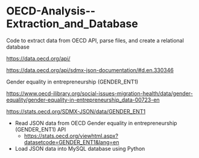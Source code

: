 # OECD-Analysis--Extraction_and_Database
Code to extract data from OECD API, parse files, and create a relational database

https://data.oecd.org/api/

https://data.oecd.org/api/sdmx-json-documentation/#d.en.330346

Gender equality in entrepreneurship (GENDER_ENT1)

https://www.oecd-ilibrary.org/social-issues-migration-health/data/gender-equality/gender-equality-in-entrepreneurship_data-00723-en


https://stats.oecd.org/SDMX-JSON/data/GENDER_ENT1

* Read JSON data from OECD Gender equality in entrepreneurship (GENDER_ENT1) API
  * https://stats.oecd.org/viewhtml.aspx?datasetcode=GENDER_ENT1&lang=en
* Load JSON data into MySQL database using Python
